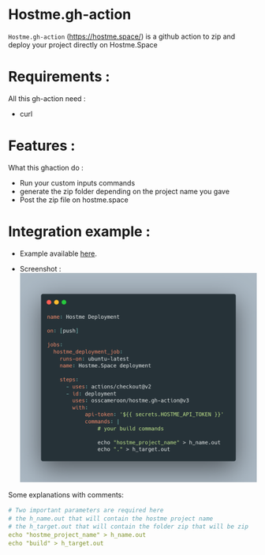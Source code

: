 # Hostme.gh-action

`Hostme.gh-action` (https://hostme.space/) is a github action to zip and deploy your project directly on Hostme.Space


# Requirements :

All this gh-action need :
 - curl

# Features :

What this ghaction do :
 - Run your custom inputs commands
 - generate the zip folder depending on the project name you gave
 - Post the zip file on hostme.space

# Integration example :

- Example available [here](https://github.com/osscameroon/hostme.gh-action.example).

- Screenshot :
![screenshot](./screen.png)


Some explanations with comments:
```yaml
# Two important parameters are required here
# the h_name.out that will contain the hostme project name
# the h_target.out that will contain the folder zip that will be zip
echo "hostme_project_name" > h_name.out
echo "build" > h_target.out
```

